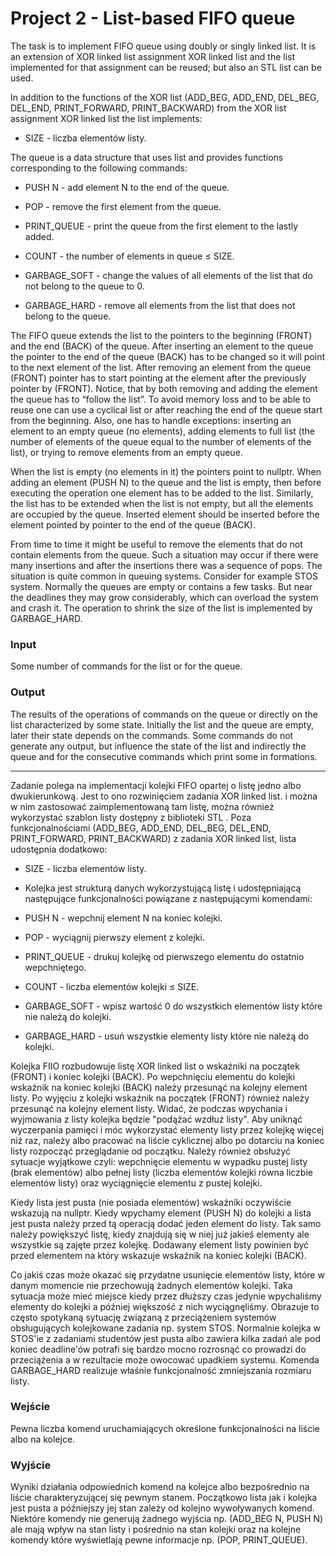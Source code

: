# Project 2 - List-based FIFO queue

The task is to implement FIFO queue using doubly or singly linked list. It is an extension of XOR linked list assignment XOR linked list and the list implemented for that assignment can be reused; but also an STL <list> list can be used.
  
In addition to the functions of the XOR list (ADD_BEG, ADD_END, DEL_BEG, DEL_END, PRINT_FORWARD, PRINT_BACKWARD) from the XOR list assignment XOR linked list the list implements:
  
- SIZE - liczba elementów listy.
  
The queue is a data structure that uses list and provides functions corresponding to the following commands:

- PUSH N - add element N to the end of the queue.
  
- POP - remove the first element from the queue.
  
- PRINT_QUEUE - print the queue from the first element to the lastly added.
  
- COUNT - the number of elements in queue ≤ SIZE.
  
- GARBAGE_SOFT - change the values of all elements of the list that do not belong to the queue to 0.
  
- GARBAGE_HARD - remove all elements from the list that does not belong to the queue.

The FIFO queue extends the list to the pointers to the beginning (FRONT) and the end (BACK) of the queue. After inserting an element to the queue the pointer to the end of the queue (BACK) has to be changed so it will point to the next element of the list. After removing an element from the queue (FRONT) pointer has to start pointing at the element after the previously pointer by (FRONT). Notice, that by both removing and adding the element the queue has to “follow the list”. To avoid memory loss and to be able to reuse one can use a cyclical list or after reaching the end of the queue start from the beginning. Also, one has to handle exceptions: inserting an element to an empty queue (no elements), adding elements to full list (the number of elements of the queue equal to the number of elements of the list), or trying to remove elements from an empty queue.
  
When the list is empty (no elements in it) the pointers point to nullptr. When adding an element (PUSH N) to the queue and the list is empty, then before executing the operation one element has to be added to the list. Similarly, the list has to be extended when the list is not empty, but all the elements are occupied by the queue. Inserted element should be inserted before the element pointed by pointer to the end of the queue (BACK).

From time to time it might be useful to remove the elements that do not contain elements from the queue. Such a situation may occur if there were many insertions and after the insertions there was a sequence of pops. The situation is quite common in queuing systems. Consider for example STOS system. Normally the queues are empty or contains a few tasks. But near the deadlines they may grow considerably, which can overload the system and crash it. The operation to shrink the size of the list is implemented by GARBAGE_HARD.
  
### Input

Some number of commands for the list or for the queue.

### Output

The results of the operations of commands on the queue or directly on the list characterized by some state. Initially the list and the queue are empty, later their state depends on the commands. Some commands do not generate any output, but influence the state of the list and indirectly the queue and for the consecutive commands which print some in formations.
  
----------------------------------------------------------------------------------------------------------------------------------------------------------------------

Zadanie polega na implementacji kolejki FIFO opartej o listę jedno albo dwukierunkową. Jest to ono rozwinięciem zadania XOR linked list. i można w nim zastosować zaimplementowaną tam listę, można również wykorzystać szablon listy dostępny z biblioteki STL <list>.
Poza funkcjonalnościami (ADD_BEG, ADD_END, DEL_BEG, DEL_END, PRINT_FORWARD, PRINT_BACKWARD) z zadania XOR linked list, lista udostępnia dodatkowo:

- SIZE - liczba elementów listy.

- Kolejka jest strukturą danych wykorzystującą listę i udostępniającą następujące funkcjonalności powiązane z następującymi komendami:
  
- PUSH N - wepchnij element N na koniec kolejki.
  
- POP - wyciągnij pierwszy element z kolejki.
  
- PRINT_QUEUE - drukuj kolejkę od pierwszego elementu do ostatnio wepchniętego.
  
- COUNT - liczba elementów kolejki ≤ SIZE.
  
- GARBAGE_SOFT - wpisz wartość 0 do wszystkich elementów listy które nie należą do kolejki.
  
- GARBAGE_HARD - usuń wszystkie elementy listy które nie należą do kolejki.

Kolejka FIIO rozbudowuje listę XOR linked list o wskaźniki na początek (FRONT) i koniec kolejki (BACK). Po wepchnięciu elementu do kolejki wskaźnik na koniec kolejki (BACK) należy przesunąć na kolejny element listy. Po wyjęciu z kolejki wskaźnik na początek (FRONT) również należy przesunąć na kolejny element listy. Widać, że podczas wpychania i wyjmowania z listy kolejka będzie "podążać wzdłuż listy". Aby uniknąć wyczerpania pamięci i móc wykorzystać elementy listy przez kolejkę więcej niż raz, należy albo pracować na liście cyklicznej albo po dotarciu na koniec listy rozpocząć przeglądanie od początku. Należy również obsłużyć sytuacje wyjątkowe czyli: wepchnięcie elementu w wypadku pustej listy (brak elementów) albo pełnej listy (liczba elementów kolejki równa liczbie elementów listy) oraz wyciągnięcie elementu z pustej kolejki.
  
Kiedy lista jest pusta (nie posiada elementów) wskaźniki oczywiście wskazują na nullptr. Kiedy wpychamy element (PUSH N) do kolejki a lista jest pusta należy przed tą operacją dodać jeden element do listy. Tak samo należy powiększyć listę, kiedy znajdują się w niej już jakieś elementy ale wszystkie są zajęte przez kolejkę. Dodawany element listy powinien być przed elementem na który wskazuje wskaźnik na koniec kolejki (BACK).

Co jakiś czas może okazać się przydatne usunięcie elementów listy, które w danym momencie nie przechowują żadnych elementów kolejki. Taka sytuacja może mieć miejsce kiedy przez dłuższy czas jedynie wpychaliśmy elementy do kolejki a później większość z nich wyciągnęliśmy. Obrazuje to często spotykaną sytuację związaną z przeciążeniem systemów obsługujących kolejkowane zadania np. system STOS. Normalnie kolejka w STOS'ie z zadaniami studentów jest pusta albo zawiera kilka zadań ale pod koniec deadline'ów potrafi się bardzo mocno rozrosnąć co prowadzi do przeciążenia a w rezultacie może owocować upadkiem systemu. Komenda GARBAGE_HARD realizuje właśnie funkcjonalność zmniejszania rozmiaru listy.
  
### Wejście

Pewna liczba komend uruchamiających określone funkcjonalności na liście albo na kolejce.

### Wyjście

Wyniki działania odpowiednich komend na kolejce albo bezpośrednio na liście charakteryzującej się pewnym stanem. Początkowo lista jak i kolejka jest pusta a późniejszy jej stan zależy od kolejno wywoływanych komend. Niektóre komendy nie generują żadnego wyjścia np. (ADD_BEG N, PUSH N) ale mają wpływ na stan listy i pośrednio na stan kolejki oraz na kolejne komendy które wyświetlają pewne informacje np. (POP, PRINT_QUEUE).
